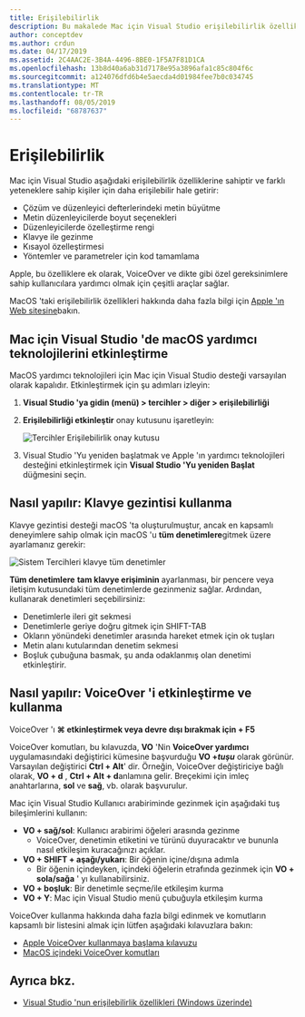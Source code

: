 ```yaml
---
title: Erişilebilirlik
description: Bu makalede Mac için Visual Studio erişilebilirlik özellikleri ve bunların nasıl etkinleştiribilecekleri açıklanır.
author: conceptdev
ms.author: crdun
ms.date: 04/17/2019
ms.assetid: 2C4AAC2E-3B4A-4496-8BE0-1F5A7F81D1CA
ms.openlocfilehash: 13b8d40a6ab31d7178e95a3896afa1c85c804f6c
ms.sourcegitcommit: a124076dfd6b4e5aecda4d01984fee7b0c034745
ms.translationtype: MT
ms.contentlocale: tr-TR
ms.lasthandoff: 08/05/2019
ms.locfileid: "68787637"
---
```

# <a name="accessibility"></a>Erişilebilirlik

Mac için Visual Studio aşağıdaki erişilebilirlik özelliklerine sahiptir ve farklı yeteneklere sahip kişiler için daha erişilebilir hale getirir:

- Çözüm ve düzenleyici defterlerindeki metin büyütme
- Metin düzenleyicilerde boyut seçenekleri
- Düzenleyicilerde özelleştirme rengi
- Klavye ile gezinme
- Kısayol özelleştirmesi
- Yöntemler ve parametreler için kod tamamlama

Apple, bu özelliklere ek olarak, VoiceOver ve dikte gibi özel gereksinimlere sahip kullanıcılara yardımcı olmak için çeşitli araçlar sağlar.

MacOS 'taki erişilebilirlik özellikleri hakkında daha fazla bilgi için [Apple 'ın Web sitesine](https://www.apple.com/accessibility/mac/)bakın.

## <a name="enabling-macos-assistive-technologies-in-visual-studio-for-mac"></a>Mac için Visual Studio 'de macOS yardımcı teknolojilerini etkinleştirme

MacOS yardımcı teknolojileri için Mac için Visual Studio desteği varsayılan olarak kapalıdır. Etkinleştirmek için şu adımları izleyin:

1. **Visual Studio 'ya gidin (menü) > tercihler > diğer > erişilebilirliği**

2. **Erişilebilirliği etkinleştir** onay kutusunu işaretleyin:

   ![Tercihler Erişilebilirlik onay kutusu](media/accessibility-preferences.png)

3. Visual Studio 'Yu yeniden başlatmak ve Apple 'ın yardımcı teknolojileri desteğini etkinleştirmek için **Visual Studio 'Yu yeniden Başlat** düğmesini seçin.

## <a name="how-to-use-keyboard-navigation"></a>Nasıl yapılır: Klavye gezintisi kullanma

Klavye gezintisi desteği macOS 'ta oluşturulmuştur, ancak en kapsamlı deneyimlere sahip olmak için macOS 'u **tüm denetimlere**gitmek üzere ayarlamanız gerekir:

![Sistem Tercihleri klavye tüm denetimler](media/accessibility-preferences-keyboard.png)

**Tüm denetimlere** **tam klavye erişiminin** ayarlanması, bir pencere veya iletişim kutusundaki tüm denetimlerde gezinmeniz sağlar. Ardından, kullanarak denetimleri seçebilirsiniz:

- Denetimlerle ileri git sekmesi
- Denetimlerle geriye doğru gitmek için SHIFT-TAB
- Okların yönündeki denetimler arasında hareket etmek için ok tuşları
- Metin alanı kutularından denetim sekmesi
- Boşluk çubuğuna basmak, şu anda odaklanmış olan denetimi etkinleştirir.

## <a name="how-to-enable-and-use-voiceover"></a>Nasıl yapılır: VoiceOver 'i etkinleştirme ve kullanma

VoiceOver 'ı  **&#8984; etkinleştirmek veya devre dışı bırakmak için + F5**

VoiceOver komutları, bu kılavuzda, **VO** 'Nin **VoiceOver yardımcı** uygulamasındaki değiştirici kümesine başvurduğu **VO +_tuşu_**  olarak görünür. Varsayılan değiştirici **Ctrl + Alt**' dir. Örneğin, VoiceOver değiştiriciye bağlı olarak, **VO + d** , **Ctrl + Alt + d**anlamına gelir. Breçekimi için imleç anahtarlarına, **sol** ve **sağ**, vb. olarak başvurulur.

Mac için Visual Studio Kullanıcı arabiriminde gezinmek için aşağıdaki tuş bileşimlerini kullanın:

- **VO + sağ/sol**: Kullanıcı arabirimi öğeleri arasında gezinme
  - VoiceOver, denetimin etiketini ve türünü duyuracaktır ve bununla nasıl etkileşim kuracağınızı açıklar.
- **VO + SHIFT + aşağı/yukarı**: Bir öğenin içine/dışına adımla
  - Bir öğenin içindeyken, içindeki öğelerin etrafında gezinmek için **VO + sola/sağa** ' yı kullanabilirsiniz.
- **VO + boşluk**: Bir denetimle seçme/ile etkileşim kurma
- **VO + Y**: Mac için Visual Studio menü çubuğuyla etkileşim kurma

VoiceOver kullanma hakkında daha fazla bilgi edinmek ve komutların kapsamlı bir listesini almak için lütfen aşağıdaki kılavuzlara bakın:

- [Apple VoiceOver kullanmaya başlama kılavuzu](https://support.apple.com/en-us/guide/voiceover-guide/welcome/web)
- [MacOS içindeki VoiceOver komutları](http://lab.dotjay.com/notes/voiceover-commands/)

## <a name="see-also"></a>Ayrıca bkz.

- [Visual Studio 'nun erişilebilirlik özellikleri (Windows üzerinde)](/visualstudio/ide/reference/accessibility-features-of-visual-studio)
